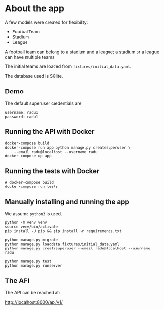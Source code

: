# About the app

A few models were created for flexibility:

- FootballTeam
- Stadium
- League

A football team can belong to a stadium and a league;
a stadium or a league can have multiple teams.

The initial teams are loaded from `fixtures/initial_data.yaml`.

The database used is SQlite.

## Demo

<!-- 
A live demo using AWS ECS & ALB can be found at:

<http://ec2co-ecsel-1k709p9j85nt3-1327334817.eu-west-1.elb.amazonaws.com/api/v1/>
-->

The default superuser credentials are:

    username: radu1
    password: radu1


## Running the API with Docker

    docker-compose build
    docker-compose run app python manage.py createsuperuser \
        --email radu@localhost --username radu
    docker-compose up app


## Running the tests with Docker

    # docker-compose build
    docker-compose run tests


## Manually installing and running the app

We assume `python3` is used.

    python -m venv venv
    source venv/bin/activate
    pip install -U pip && pip install -r requirements.txt

    python manage.py migrate
    python manage.py loaddata fixtures/initial_data.yaml
    python manage.py createsuperuser --email radu@localhost --username radu

    python manage.py test
    python manage.py runserver

## The API

The API can be reached at:

<http://localhost:8000/api/v1/>

